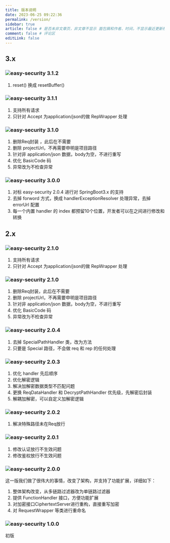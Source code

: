 ```yaml
---
title: 版本说明
date: 2023-06-25 09:22:36
permalink: /version/
sidebar: true
article: false # 是否未非文章页，非文章不显示 面包屑和作者、时间，不显示最近更新栏，不会参与到最近更新文章的数据计算中
comment: false # 评论区
editLink: false
---
```


## 3.x

### ![easy-security 3.1.2](https://img.shields.io/badge/EasySecurity-v3.1.2-yellow)
1. reset() 换成 resetBuffer()

### ![easy-security 3.1.1](https://img.shields.io/badge/EasySecurity-v3.1.1-yellow)
1. 支持所有请求
2. 只针对 Accept 为application/json的做 RepWrapper 处理

### ![easy-security 3.1.0](https://img.shields.io/badge/EasySecurity-v3.1.0-yellow)

1. 删除Req封装 ，此后在不需要
2. 删除 projectUrl，不再需要申明是项目路径
3. 针对非 application/json 数据，body为空，不进行重写
4. 优化 BasicCode 码
5. 异常改为不检查异常

### ![easy-security 3.0.0](https://img.shields.io/badge/EasySecurity-v3.0.0-yellow)
1. 对标 easy-security 2.0.4 进行对 SpringBoot3.x 的支持
2. 去掉 forword 方式，换成 handlerExceptionResolver 处理异常，去掉 errorUrl 配置
3. 每一个内置 handler 的 index 都预留10个位置，开发者可以在之间进行修改和转换

## 2.x

### ![easy-security 2.1.0](https://img.shields.io/badge/EasySecurity-v2.1.1-yellow)
1. 支持所有请求
2. 只针对 Accept 为application/json的做 RepWrapper 处理

### ![easy-security 2.1.0](https://img.shields.io/badge/EasySecurity-v2.1.0-yellow)

1. 删除Req封装，此后在不需要
2. 删除 projectUrl，不再需要申明是项目路径
3. 针对非 application/json 数据，body为空，不进行重写
4. 优化 BasicCode 码
5. 异常改为不检查异常

### ![easy-security 2.0.4](https://img.shields.io/badge/EasySecurity-v2.0.4-yellow)
1. 去掉 SpecialPathHandler 类，改为方法
2. 只要是 Special 路径，不会做 req 和 rep 的任何处理

### ![easy-security 2.0.3](https://img.shields.io/badge/EasySecurity-v2.0.3-yellow)
1. 优化 handler 先后顺序
2. 优化解密逻辑
3. 解决加解密数据类型不匹配问题
4. 更换 ReqDataHandler 和 DecryptPathHandler 优先级，先解密后封装
5. 解耦加解密，可以自定义加解密逻辑

### ![easy-security 2.0.2](https://img.shields.io/badge/EasySecurity-v2.0.2-yellow)
1. 解决特殊路径未在Req放行

### ![easy-security 2.0.1](https://img.shields.io/badge/EasySecurity-v2.0.1-yellow)
1. 修改认证放行不生效问题
2. 修改鉴权放行不生效问题

### ![easy-security 2.0.0](https://img.shields.io/badge/EasySecurity-V2.0.0-yellow)
这一版我们做了很伟大的事情，改变了架构，并支持了功能扩展，详细如下：
1. 整体架构改变，从多链路过滤器改为单链路过滤器
2. 提供 FunctionHandler 接口，方便功能扩展
3. 对加密接口CiphertextServer进行重构，直接重写加密
4. 对 RequestWrapper 等类进行重命名

### ![easy-security 1.0.0](https://img.shields.io/badge/EasySecurity-V1.0.0-yellow)
初版


